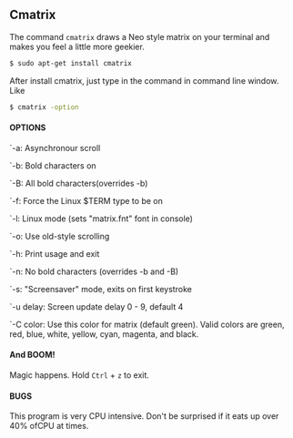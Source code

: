 ---
---

Cmatrix
-------

The command `cmatrix` draws a Neo style matrix on your terminal and makes you feel a little more geekier.

~~~ bash
$ sudo apt-get install cmatrix
~~~

After install cmatrix, just type in the command in command line window. Like

~~~ bash
$ cmatrix -option 
~~~
<!--more-->

#### OPTIONS

`-a: Asynchronour scroll

`-b: Bold characters on

`-B: All bold characters(overrides -b)

`-f: Force the Linux $TERM type to be on

`-l: Linux mode (sets "matrix.fnt" font in console)

`-o: Use old-style scrolling

`-h: Print usage and exit

`-n: No bold characters (overrides -b and -B)

`-s: "Screensaver" mode, exits on first keystroke

`-u delay: Screen update delay 0 - 9, default 4

`-C color: Use this color for matrix (default green). Valid colors are green, red, blue, white, yellow, cyan, magenta, and black. 

#### And BOOM! 

Magic happens. Hold `Ctrl` + `z` to exit.

#### BUGS
This program is very CPU intensive. Don't be surprised if it eats up over 40% ofCPU at times.
